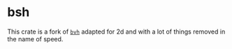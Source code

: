# bsh

This crate is a fork of [`bvh`](https://github.com/svenstaro/bvh/) adapted for 2d and with a lot of things removed in the name of speed.
